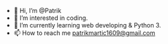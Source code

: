 - 👋 Hi, I’m @Patrik
- 👀 I’m interested in coding.
- 🌱 I’m currently learning web developing & Python 3.
- 📫 How to reach me patrikmartic1609@gmail.com

<!---
Ptrk16/Ptrk16 is a ✨ special ✨ repository because its `README.md` (this file) appears on your GitHub profile.
You can click the Preview link to take a look at your changes.
--->
